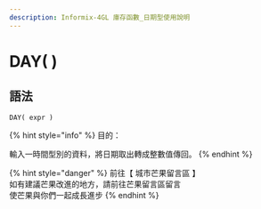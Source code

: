 ```yaml
---
description: Informix-4GL 庫存函數_日期型使用說明
---
```


# DAY( )

## 語法

```
DAY( expr )
```

{% hint style="info" %}
目的：

輸入一時間型別的資料，將日期取出轉成整數值傳回。
{% endhint %}

{% hint style="danger" %}
前往【 城市芒果留言區 】\
如有建議芒果改進的地方，請前往芒果留言區留言\
使芒果與你們一起成長進步
{% endhint %}
